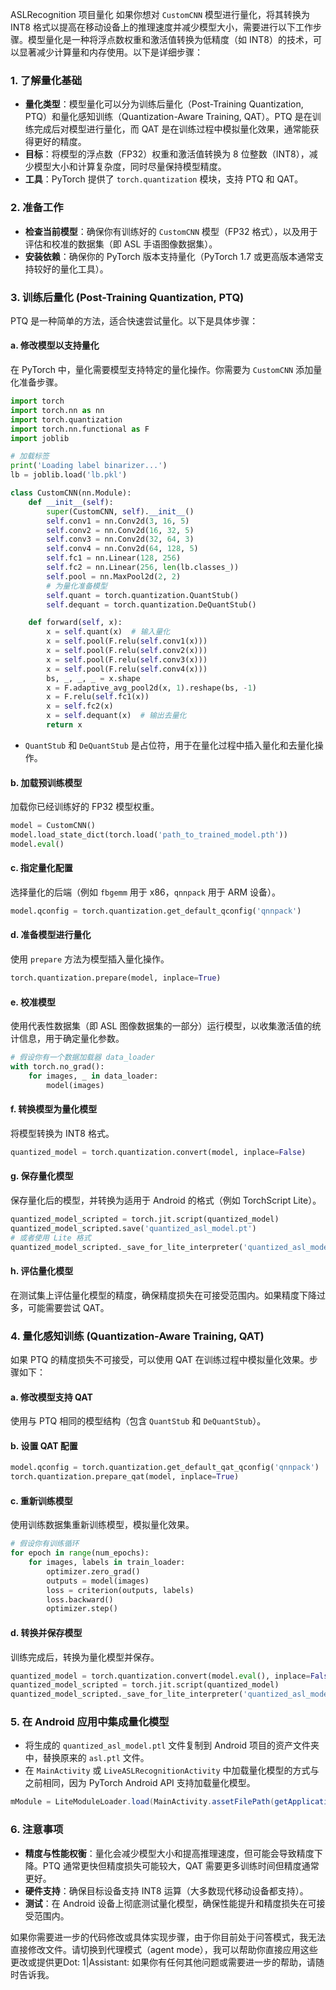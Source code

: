 ASLRecognition 项目量化
如果你想对 `CustomCNN` 模型进行量化，将其转换为 INT8 格式以提高在移动设备上的推理速度并减少模型大小，需要进行以下工作步骤。模型量化是一种将浮点数权重和激活值转换为低精度（如 INT8）的技术，可以显著减少计算量和内存使用。以下是详细步骤：

### 1. **了解量化基础**
   - **量化类型**：模型量化可以分为训练后量化（Post-Training Quantization, PTQ）和量化感知训练（Quantization-Aware Training, QAT）。PTQ 是在训练完成后对模型进行量化，而 QAT 是在训练过程中模拟量化效果，通常能获得更好的精度。
   - **目标**：将模型的浮点数（FP32）权重和激活值转换为 8 位整数（INT8），减少模型大小和计算复杂度，同时尽量保持模型精度。
   - **工具**：PyTorch 提供了 `torch.quantization` 模块，支持 PTQ 和 QAT。

### 2. **准备工作**
   - **检查当前模型**：确保你有训练好的 `CustomCNN` 模型（FP32 格式），以及用于评估和校准的数据集（即 ASL 手语图像数据集）。
   - **安装依赖**：确保你的 PyTorch 版本支持量化（PyTorch 1.7 或更高版本通常支持较好的量化工具）。

### 3. **训练后量化 (Post-Training Quantization, PTQ)**
   PTQ 是一种简单的方法，适合快速尝试量化。以下是具体步骤：

   #### a. **修改模型以支持量化**
   在 PyTorch 中，量化需要模型支持特定的量化操作。你需要为 `CustomCNN` 添加量化准备步骤。
   ```python
   import torch
   import torch.nn as nn
   import torch.quantization
   import torch.nn.functional as F
   import joblib

   # 加载标签
   print('Loading label binarizer...')
   lb = joblib.load('lb.pkl')

   class CustomCNN(nn.Module):
       def __init__(self):
           super(CustomCNN, self).__init__()
           self.conv1 = nn.Conv2d(3, 16, 5)
           self.conv2 = nn.Conv2d(16, 32, 5)
           self.conv3 = nn.Conv2d(32, 64, 3)
           self.conv4 = nn.Conv2d(64, 128, 5)
           self.fc1 = nn.Linear(128, 256)
           self.fc2 = nn.Linear(256, len(lb.classes_))
           self.pool = nn.MaxPool2d(2, 2)
           # 为量化准备模型
           self.quant = torch.quantization.QuantStub()
           self.dequant = torch.quantization.DeQuantStub()

       def forward(self, x):
           x = self.quant(x)  # 输入量化
           x = self.pool(F.relu(self.conv1(x)))
           x = self.pool(F.relu(self.conv2(x)))
           x = self.pool(F.relu(self.conv3(x)))
           x = self.pool(F.relu(self.conv4(x)))
           bs, _, _, _ = x.shape
           x = F.adaptive_avg_pool2d(x, 1).reshape(bs, -1)
           x = F.relu(self.fc1(x))
           x = self.fc2(x)
           x = self.dequant(x)  # 输出去量化
           return x
   ```

   - `QuantStub` 和 `DeQuantStub` 是占位符，用于在量化过程中插入量化和去量化操作。

   #### b. **加载预训练模型**
   加载你已经训练好的 FP32 模型权重。
   ```python
   model = CustomCNN()
   model.load_state_dict(torch.load('path_to_trained_model.pth'))
   model.eval()
   ```

   #### c. **指定量化配置**
   选择量化的后端（例如 `fbgemm` 用于 x86，`qnnpack` 用于 ARM 设备）。
   ```python
   model.qconfig = torch.quantization.get_default_qconfig('qnnpack')
   ```

   #### d. **准备模型进行量化**
   使用 `prepare` 方法为模型插入量化操作。
   ```python
   torch.quantization.prepare(model, inplace=True)
   ```

   #### e. **校准模型**
   使用代表性数据集（即 ASL 图像数据集的一部分）运行模型，以收集激活值的统计信息，用于确定量化参数。
   ```python
   # 假设你有一个数据加载器 data_loader
   with torch.no_grad():
       for images, _ in data_loader:
           model(images)
   ```

   #### f. **转换模型为量化模型**
   将模型转换为 INT8 格式。
   ```python
   quantized_model = torch.quantization.convert(model, inplace=False)
   ```

   #### g. **保存量化模型**
   保存量化后的模型，并转换为适用于 Android 的格式（例如 TorchScript Lite）。
   ```python
   quantized_model_scripted = torch.jit.script(quantized_model)
   quantized_model_scripted.save('quantized_asl_model.pt')
   # 或者使用 Lite 格式
   quantized_model_scripted._save_for_lite_interpreter('quantized_asl_model.ptl')
   ```

   #### h. **评估量化模型**
   在测试集上评估量化模型的精度，确保精度损失在可接受范围内。如果精度下降过多，可能需要尝试 QAT。

### 4. **量化感知训练 (Quantization-Aware Training, QAT)**
   如果 PTQ 的精度损失不可接受，可以使用 QAT 在训练过程中模拟量化效果。步骤如下：

   #### a. **修改模型支持 QAT**
   使用与 PTQ 相同的模型结构（包含 `QuantStub` 和 `DeQuantStub`）。

   #### b. **设置 QAT 配置**
   ```python
   model.qconfig = torch.quantization.get_default_qat_qconfig('qnnpack')
   torch.quantization.prepare_qat(model, inplace=True)
   ```

   #### c. **重新训练模型**
   使用训练数据集重新训练模型，模拟量化效果。
   ```python
   # 假设你有训练循环
   for epoch in range(num_epochs):
       for images, labels in train_loader:
           optimizer.zero_grad()
           outputs = model(images)
           loss = criterion(outputs, labels)
           loss.backward()
           optimizer.step()
   ```

   #### d. **转换并保存模型**
   训练完成后，转换为量化模型并保存。
   ```python
   quantized_model = torch.quantization.convert(model.eval(), inplace=False)
   quantized_model_scripted = torch.jit.script(quantized_model)
   quantized_model_scripted._save_for_lite_interpreter('quantized_asl_model_qat.ptl')
   ```

### 5. **在 Android 应用中集成量化模型**
   - 将生成的 `quantized_asl_model.ptl` 文件复制到 Android 项目的资产文件夹中，替换原来的 `asl.ptl` 文件。
   - 在 `MainActivity` 或 `LiveASLRecognitionActivity` 中加载量化模型的方式与之前相同，因为 PyTorch Android API 支持加载量化模型。
   ```java
   mModule = LiteModuleLoader.load(MainActivity.assetFilePath(getApplicationContext(), "quantized_asl_model.ptl"));
   ```

### 6. **注意事项**
   - **精度与性能权衡**：量化会减少模型大小和提高推理速度，但可能会导致精度下降。PTQ 通常更快但精度损失可能较大，QAT 需要更多训练时间但精度通常更好。
   - **硬件支持**：确保目标设备支持 INT8 运算（大多数现代移动设备都支持）。
   - **测试**：在 Android 设备上彻底测试量化模型，确保性能提升和精度损失在可接受范围内。

如果你需要进一步的代码修改或具体实现步骤，由于你目前处于问答模式，我无法直接修改文件。请切换到代理模式（agent mode），我可以帮助你直接应用这些更改或提供更Dot: 1|Assistant: 如果你有任何其他问题或需要进一步的帮助，请随时告诉我。